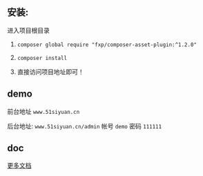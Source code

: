 ## 安装:

进入项目根目录

1. `composer global require "fxp/composer-asset-plugin:^1.2.0"`

2. `composer install` 

3. 直接访问项目地址即可！


## demo

前台地址 `www.51siyuan.cn`

后台地址: `www.51siyuan.cn/admin`  帐号 `demo` 密码 `111111`

## doc

[更多文档](http://www.51siyuan.cn/book/2)


